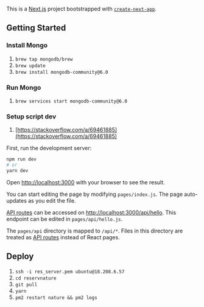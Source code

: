 This is a [Next.js](https://nextjs.org/) project bootstrapped with [`create-next-app`](https://github.com/vercel/next.js/tree/canary/packages/create-next-app).

## Getting Started

### Install Mongo

1. `brew tap mongodb/brew`
1. `brew update`
1. `brew install mongodb-community@6.0`

### Run Mongo

1. `brew services start mongodb-community@6.0`

### Setup script dev

1. [https://stackoverflow.com/a/69461885](https://stackoverflow.com/a/69461885)

First, run the development server:

```bash
npm run dev
# or
yarn dev
```

Open [http://localhost:3000](http://localhost:3000) with your browser to see the result.

You can start editing the page by modifying `pages/index.js`. The page auto-updates as you edit the file.

[API routes](https://nextjs.org/docs/api-routes/introduction) can be accessed on [http://localhost:3000/api/hello](http://localhost:3000/api/hello). This endpoint can be edited in `pages/api/hello.js`.

The `pages/api` directory is mapped to `/api/*`. Files in this directory are treated as [API routes](https://nextjs.org/docs/api-routes/introduction) instead of React pages.

## Deploy

1. `ssh -i res_server.pem ubuntu@18.208.6.57`
2. `cd reservnature`
3. `git pull`
4. `yarn`
5. `pm2 restart nature && pm2 logs`
